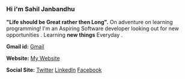 ### Hi i'm Sahil Janbandhu
**"Life should be Great rather then Long".**
On adventure on learning programming! 
I'm an Aspiring Software developer looking out for new opportunities .
Learning **new things** Everyday . 

**Gmail id:**
[Gmail](https://www.github.com/sahil14498@gmail.com)

**Website:** [My Website](https://sahiljanbandhu.github.io/)

**Social Site:**
[Twitter](https://twitter.com/sahil_janbandhu) [LinkedIn](https://www.linkedin.com/in/sahil-janbandhu-80810312b/) [Facebook](https://www.facebook.com/s.d.janbandhu)




